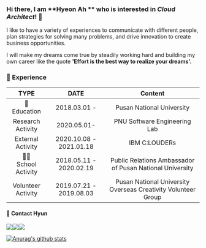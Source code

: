 ### Hi there,  I am **Hyeon Ah ** who is interested in *Cloud Architect*! :raising_hand:

I like to have a variety of experiences to communicate with different people, plan strategies for solving many problems, and drive innovation to create business opportunities.

I will make my dreams come true by steadily working hard and building my own career like the quote **'Effort is the best way to realize your dreams'.** 



### :dizzy: Experience​

|              TYPE               |          DATE           |                           Content                            |
| :-----------------------------: | :---------------------: | :----------------------------------------------------------: |
| :school_satchel:<br />Education |      2018.03.01 -       |                  Pusan National University                   |
|     Research <br />Activity     |       2020.05.01-       |                 PNU Software Engineering Lab                 |
|     External <br />Activity     | 2020.10.08 - 2021.01.18 |                        IBM C:LOUDERs                         |
| :ok_woman:<br />School Activity | 2018.05.11 - 2020.02.19 |   Public Relations Ambassador of Pusan National University   |
|    Volunteer <br />Activity     | 2019.07.21 - 2019.08.03 | Pusan National University Overseas Creativity Volunteer Group |



#### :cherries: Contact Hyun ​​

<a href="mailto:sha082072@gmail.com" target="_blank"><img src="https://img.shields.io/badge/gmail-EA4335?style=flat-square&logo=gmail&logoColor=white"/></a><a href="https://blog.naver.com/sha0820" target="_blank"><img src="https://img.shields.io/badge/naver-03C75A?style=flat-square&logo=naver&logoColor=white"/></a><a href="https://github.com/HYEONAH-SONG" target="_blank"><img src="https://img.shields.io/badge/GitHub-181717?style=flat-square&logo=GitHubt&logoColor=white"/></a>



 [![Anurag's github stats](https://github-readme-stats.vercel.app/api?username=HYEONAH-SONG&hide=contribs,stars)](https://github.com/anuraghazra/github-readme-stats)




